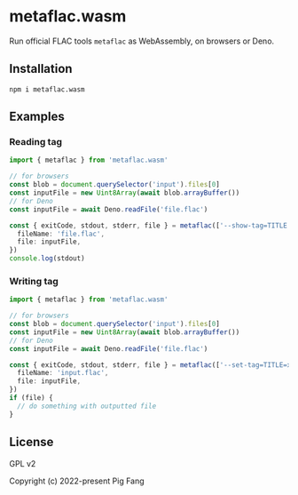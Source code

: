 # metaflac.wasm

Run official FLAC tools `metaflac` as WebAssembly, on browsers or Deno.

## Installation

```
npm i metaflac.wasm
```

## Examples

### Reading tag

```ts
import { metaflac } from 'metaflac.wasm'

// for browsers
const blob = document.querySelector('input').files[0]
const inputFile = new Uint8Array(await blob.arrayBuffer())
// for Deno
const inputFile = await Deno.readFile('file.flac')

const { exitCode, stdout, stderr, file } = metaflac(['--show-tag=TITLE', 'file.flac'], {
  fileName: 'file.flac',
  file: inputFile,
})
console.log(stdout)
```

### Writing tag

```ts
import { metaflac } from 'metaflac.wasm'

// for browsers
const blob = document.querySelector('input').files[0]
const inputFile = new Uint8Array(await blob.arrayBuffer())
// for Deno
const inputFile = await Deno.readFile('file.flac')

const { exitCode, stdout, stderr, file } = metaflac(['--set-tag=TITLE=xxx', 'input.flac'], {
  fileName: 'input.flac',
  file: inputFile,
})
if (file) {
  // do something with outputted file
}
```

## License

GPL v2

Copyright (c) 2022-present Pig Fang
